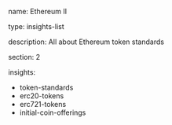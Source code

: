 name: Ethereum II

type: insights-list

description: All about Ethereum token standards

section: 2

insights:
 - token-standards
 - erc20-tokens
 - erc721-tokens
 - initial-coin-offerings

